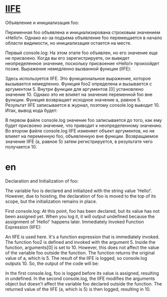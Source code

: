 [IIFE]()
===


Объявление и инициализация foo:

Переменная foo объявлена и инициализирована строковым значением «Hello!».
Однако из-за подъема объявление foo перемещается в начало области видимости, но инициализация остается на месте.

Первый console.log:
На этом этапе foo объявлен, но его значение еще не присвоено. Когда вы его зарегистрируете, он выведет неопределенное значение, поскольку присвоение «Hello!» произойдет позже.
Выражение немедленно вызванной функции (IIFE):

Здесь используется IIFE. Это функциональное выражение, которое вызывается немедленно.
Функция foo2 определена и вызывается с аргументом 5.
Внутри функции для аргументов [0] установлено значение 10. Однако это не влияет на значение переменной foo вне функции.
Функция возвращает исходное значение a, равное 5.
Результат IIFE записывается в журнал, поэтому console.log выводит 10.
Итак, вывод кода будет:

В первом файле console.log значение foo записывается до того, как ему будет присвоено значение, что приводит к неопределенному значению. Во втором файле console.log IIFE изменяет объект аргументов, но не влияет на переменную foo, объявленную вне функции. Возвращаемое значение IIFE (a, равное 5) затем регистрируется, в результате чего получается 10.

en
===


Declaration and Initialization of foo:

The variable foo is declared and initialized with the string value 'Hello!'.
However, due to hoisting, the declaration of foo is moved to the top of its scope, but the initialization remains in place.

First console.log:
At this point, foo has been declared, but its value has not been assigned yet. When you log it, it will output undefined because the assignment of 'Hello!' happens later.
Immediately Invoked Function Expression (IIFE):

An IIFE is used here. It's a function expression that is immediately invoked.
The function foo2 is defined and invoked with the argument 5.
Inside the function, arguments[0] is set to 10. However, this does not affect the value of the variable foo outside the function.
The function returns the original value of a, which is 5.
The result of the IIFE is logged, so console.log outputs 10.
So, the output of the code will be:

In the first console.log, foo is logged before its value is assigned, resulting in undefined. In the second console.log, the IIFE modifies the arguments object but doesn't affect the variable foo declared outside the function. The returned value of the IIFE (a, which is 5) is then logged, resulting in 10.